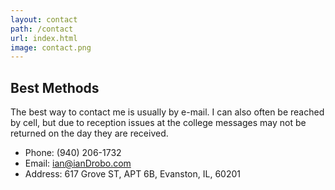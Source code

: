 ```yaml
---
layout: contact
path: /contact
url: index.html
image: contact.png
---
```


## Best Methods
The best way to contact me is usually by e-mail. I can also often be reached by cell, but due to reception issues at the college messages may not be returned on the day they are received.

* Phone: (940) 206-1732
* Email: ian@ianDrobo.com
* Address: 617 Grove ST, APT 6B, Evanston, IL, 60201
